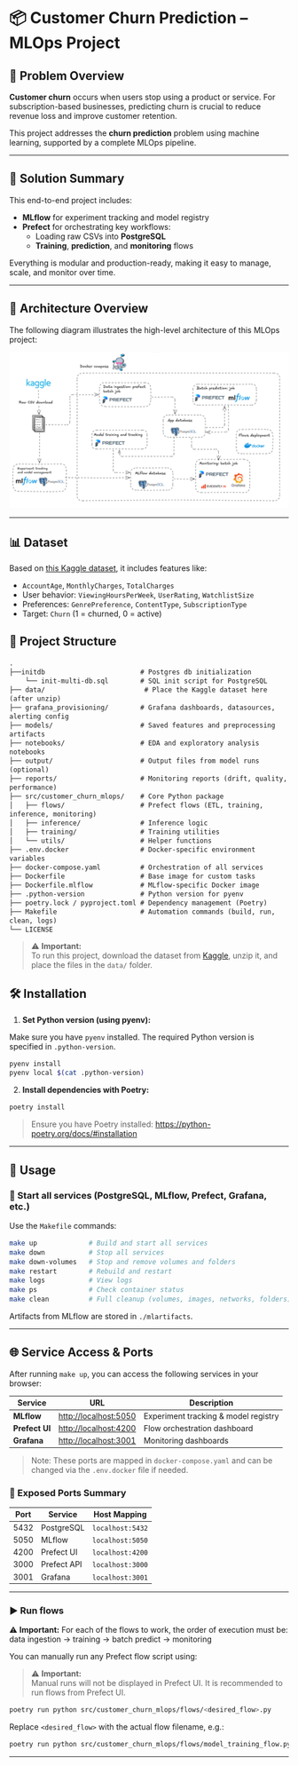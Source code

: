 # 📦 Customer Churn Prediction – MLOps Project


## 🧠 Problem Overview

**Customer churn** occurs when users stop using a product or service. For subscription-based businesses, predicting churn is crucial to reduce revenue loss and improve customer retention.

This project addresses the **churn prediction** problem using machine learning, supported by a complete MLOps pipeline.

---

## 🚀 Solution Summary

This end-to-end project includes:

- **MLflow** for experiment tracking and model registry  
- **Prefect** for orchestrating key workflows:
  - Loading raw CSVs into **PostgreSQL**
  - **Training**, **prediction**, and **monitoring** flows

Everything is modular and production-ready, making it easy to manage, scale, and monitor over time.

---

## 🧭 Architecture Overview

The following diagram illustrates the high-level architecture of this MLOps project:

![Architecture Diagram](images/architecture_diagram.png)

---

## 📊 Dataset

Based on [this Kaggle dataset](https://www.kaggle.com/datasets/safrin03/predictive-analytics-for-customer-churn-dataset/data), it includes features like:

- `AccountAge`, `MonthlyCharges`, `TotalCharges`
- User behavior: `ViewingHoursPerWeek`, `UserRating`, `WatchlistSize`
- Preferences: `GenrePreference`, `ContentType`, `SubscriptionType`
- Target: `Churn` (1 = churned, 0 = active)

## 📁 Project Structure

```
.
├──initdb                        # Postgres db initialization
    └── init-multi-db.sql        # SQL init script for PostgreSQL
├── data/                         # Place the Kaggle dataset here (after unzip)
├── grafana_provisioning/        # Grafana dashboards, datasources, alerting config
├── models/                      # Saved features and preprocessing artifacts
├── notebooks/                   # EDA and exploratory analysis notebooks
├── output/                      # Output files from model runs (optional)
├── reports/                     # Monitoring reports (drift, quality, performance)
├── src/customer_churn_mlops/    # Core Python package
│   ├── flows/                   # Prefect flows (ETL, training, inference, monitoring)
│   ├── inference/               # Inference logic
│   ├── training/                # Training utilities
│   └── utils/                   # Helper functions
├── .env.docker                  # Docker-specific environment variables
├── docker-compose.yaml          # Orchestration of all services
├── Dockerfile                   # Base image for custom tasks
├── Dockerfile.mlflow            # MLflow-specific Docker image
├── .python-version              # Python version for pyenv
├── poetry.lock / pyproject.toml # Dependency management (Poetry)
├── Makefile                     # Automation commands (build, run, clean, logs)
└── LICENSE
```

> ⚠️ **Important:**  
To run this project, download the dataset from [Kaggle](https://www.kaggle.com/datasets/safrin03/predictive-analytics-for-customer-churn-dataset/data), unzip it, and place the files in the `data/` folder.



## 🛠️ Installation

1. **Set Python version (using pyenv):**

Make sure you have `pyenv` installed. The required Python version is specified in `.python-version`.

```bash
pyenv install
pyenv local $(cat .python-version)
```

2. **Install dependencies with Poetry:**

```bash
poetry install
```

> Ensure you have Poetry installed: https://python-poetry.org/docs/#installation

---

## 🚀 Usage

### 🧱 Start all services (PostgreSQL, MLflow, Prefect, Grafana, etc.)

Use the `Makefile` commands:

```bash
make up             # Build and start all services
make down           # Stop all services
make down-volumes   # Stop and remove volumes and folders
make restart        # Rebuild and restart
make logs           # View logs
make ps             # Check container status
make clean          # Full cleanup (volumes, images, networks, folders)
```

Artifacts from MLflow are stored in `./mlartifacts`.

---

## 🌐 Service Access & Ports

After running `make up`, you can access the following services in your browser:

| Service       | URL                        | Description                        |
|---------------|----------------------------|------------------------------------|
| **MLflow**    | [http://localhost:5050](http://localhost:5050) | Experiment tracking & model registry |
| **Prefect UI**| [http://localhost:4200](http://localhost:4200) | Flow orchestration dashboard       |
| **Grafana**   | [http://localhost:3001](http://localhost:3001) | Monitoring dashboards              |

> Note: These ports are mapped in `docker-compose.yaml` and can be changed via the `.env.docker` file if needed.

### 🔌 Exposed Ports Summary

| Port | Service       | Host Mapping        |
|------|---------------|---------------------|
| 5432 | PostgreSQL    | `localhost:5432`    |
| 5050 | MLflow        | `localhost:5050`    |
| 4200 | Prefect UI    | `localhost:4200`    |
| 3000 | Prefect API   | `localhost:3000`    |
| 3001 | Grafana       | `localhost:3001`    |

---

### ▶️ Run flows

⚠️ **Important:**
For each of the flows to work, the order of execution must be: data ingestion -> training -> batch predict -> monitoring

You can manually run any Prefect flow script using:

> ⚠️ **Important:**  
Manual runs will not be displayed in Prefect UI. It is recommended to run flows from Prefect UI.

```bash
poetry run python src/customer_churn_mlops/flows/<desired_flow>.py
```

Replace `<desired_flow>` with the actual flow filename, e.g.:

```bash
poetry run python src/customer_churn_mlops/flows/model_training_flow.py
```

---


